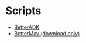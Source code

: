 # Scripts
- [BetterADK](./BetterADK.md)
- [BetterMav (download only)](https://github.com/Zenrac/Zenrac.github.io/raw/main/scripts/BetterMav.user.js)

